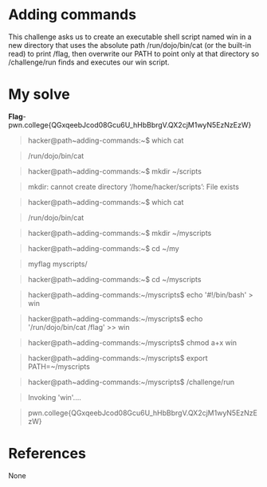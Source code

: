 # Adding commands
This challenge asks us to create an executable shell script named win in a new directory that uses the absolute path /run/dojo/bin/cat (or the built-in read) to print /flag, then overwrite our PATH to point only at that directory so /challenge/run finds and executes our win script.
# My solve
**Flag**-pwn.college{QGxqeebJcod08Gcu6U_hHbBbrgV.QX2cjM1wyN5EzNzEzW}

>hacker@path~adding-commands:~$ which cat

>/run/dojo/bin/cat

>hacker@path~adding-commands:~$ mkdir ~/scripts

>mkdir: cannot create directory ‘/home/hacker/scripts’: File exists

>hacker@path~adding-commands:~$ which cat

>/run/dojo/bin/cat

>hacker@path~adding-commands:~$ mkdir ~/myscripts

>hacker@path~adding-commands:~$ cd ~/my

>myflag     myscripts/

>hacker@path~adding-commands:~$ cd ~/myscripts

>hacker@path~adding-commands:~/myscripts$ echo '#!/bin/bash' > win

>hacker@path~adding-commands:~/myscripts$ echo '/run/dojo/bin/cat /flag' >> win

>hacker@path~adding-commands:~/myscripts$ chmod a+x win

>hacker@path~adding-commands:~/myscripts$ export PATH=~/myscripts

>hacker@path~adding-commands:~/myscripts$ /challenge/run

>Invoking 'win'....

>pwn.college{QGxqeebJcod08Gcu6U_hHbBbrgV.QX2cjM1wyN5EzNzEzW}

# References
None

